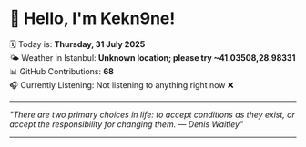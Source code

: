 # 👋 Hello, I'm Kekn9ne!

🗓️ Today is: **Thursday, 31 July 2025**  
🌤️ Weather in Istanbul: **Unknown location; please try ~41.03508,28.98331**  
📊 GitHub Contributions: **68**  
🎧 Currently Listening: Not listening to anything right now ❌

---

_"There are two primary choices in life: to accept conditions as they exist, or accept the responsibility for changing them. — *Denis Waitley*"_

---
